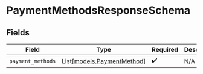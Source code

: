 # PaymentMethodsResponseSchema


## Fields

| Field                                                    | Type                                                     | Required                                                 | Description                                              |
| -------------------------------------------------------- | -------------------------------------------------------- | -------------------------------------------------------- | -------------------------------------------------------- |
| `payment_methods`                                        | List[[models.PaymentMethod](../models/paymentmethod.md)] | :heavy_check_mark:                                       | N/A                                                      |